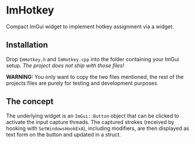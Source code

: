 # ImHotkey
Compact ImGui widget to implement hotkey assignment via a widget.
## Installation
Drop `ImHotkey.h` and `ImHotkey.cpp` into the folder containing your ImGui setup. *The project does not ship with those files!*

**WARNING:** You only want to copy the two files mentioned, the rest of the projects files are purely for testing and development purposes.
## The concept
The underlying widget is an `ImGui::Button` object that can be clicked to activate the input capture threads. 
The captured strokes (received by hooking with `SetWindowsHookExA`), including modifiers, are then displayed as text form on the button and updated in a struct.
